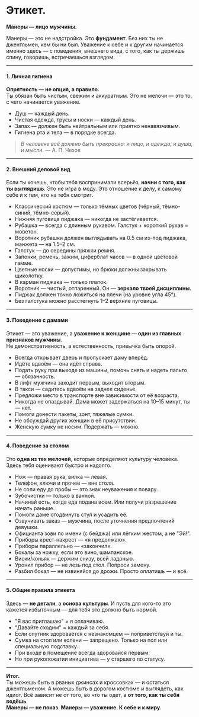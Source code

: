 # Этикет.

**Манеры — лицо мужчины.**

Манеры — это не надстройка. Это **фундамент**. Без них ты не джентльмен, кем бы ни был. Уважение к себе и к другим начинается именно здесь — с поведения, внешнего вида, с того, как ты держишь спину, говоришь, встречаешься взглядом.

***

#### 1. Личная гигиена

**Опрятность — не опция, а правило.**\
Ты обязан быть чистым, свежим и аккуратным. Это не мелочи — это то, с чего начинается уважение.

* Душ — каждый день.
* Чистая одежда, трусы и носки — каждый день.
* Запах — должен быть нейтральным или приятно ненавязчивым.
* Гигиена рта и тела — в порядке всегда.

> _В человеке всё должно быть прекрасно: и лицо, и одежда, и душа, и мысли._ — А. П. Чехов

***

#### 2. Внешний деловой вид

Если ты хочешь, чтобы тебя воспринимали всерьёз, **начни с того, как ты выглядишь**. Это не игра в моду. Это отношение к делу, к самому себе и к тем, кто на тебя смотрит.

* Классический костюм — только тёмных цветов (чёрный, тёмно-синий, тёмно-серый).
* Нижняя пуговица пиджака — никогда не застёгивается.
* Рубашка — всегда с длинным рукавом. Галстук + короткий рукав = моветон.
* Воротник рубашки должен выглядывать на 0.5 см из-под пиджака, манжета — на 1.5–2 см.
* Галстук — до середины пряжки ремня.
* Запонки, ремень, зажим, циферблат часов — в одной цветовой гамме.
* Цветные носки — допустимы, но брюки должны закрывать щиколотку.
* В карман пиджака — только платок.
* Воротник — чистый, отпаренный. Он — **зеркало твоей дисциплины**.
* Пиджак должен точно ложиться на плечи (на уровне угла 45°).
* Без галстука можно расстегнуть 1–2 верхние пуговицы.

***

#### 3. Поведение с дамами

Этикет — это уважение, а **уважение к женщине — один из главных признаков мужчины**.\
Не демонстративность, а естественность, привычка быть опорой.

* Всегда открывает дверь и пропускает даму вперёд.
* Идёте вдвоём — она идёт справа.
* Подать руку при выходе из машины, помочь снять и надеть пальто — обязанность.
* В лифт мужчина заходит первым, выходит вторым.
* В такси — садитесь вдвоём на заднее сиденье.
* Предложи место в транспорте вне зависимости от её возраста.
* Никогда не опаздывай. Дама может задержаться на 10–15 минут, ты — нет.
* Помоги донести пакеты, зонт, тяжелые сумки.
* Не обсуждай других женщин в её присутствии.
* Женскую сумку не носим. Подержать — можно.

***

#### 4. Поведение за столом

Это **одна из тех мелочей**, которые определяют культуру человека. Здесь тебя оценивают быстро и надолго.

* Нож — правая рука, вилка — левая.
* Телефон, ключи и прочее — вне стола.
* Не соли еду до пробы — это знак неуважения к повару.
* Зубочистки — только в ванной.
* Начинай есть, когда еда подана всем. Или получи разрешение начать раньше.
* Помоги даме отодвинуть стул и усадить её.
* Озвучивать заказ — мужчина, после уточнения предпочтений девушки.
* Официанта зови по имени (с бейджа) или лёгким жестом, а не "Эй!".
* Приборы крест-накрест — «я продолжаю».
* Приборы параллельно — «закончил».
* Бокалы за ножку, если это вино, шампанское.
* Виски/коньяк — держим снизу, всей ладонью.
* Уронил прибор — не лезь под стол. Попроси замену.
* Разбил бокал — не извиняйся до дрожи. Просто оплатишь — и всё.

***

#### 5. Общие правила этикета

Здесь — **не детали**, а **основа культуры**. И пусть для кого-то это кажется избыточным — для тебя это должно быть нормой.

* "Я вас приглашаю" = я оплачиваю.
* "Давайте сходим" = каждый за себя.
* Если спутник здоровается с незнакомцем — поприветствуй и ты.
* Сумка на стол или колени — запрещено. Только на пол или специальную подставку.
* При входе в помещение всегда здоровайся первым.
* Но при рукопожатии инициатива — у старшего по статусу.

***

**Итог.**\
Ты можешь быть в рваных джинсах и кроссовках — и остаться джентльменом. А можешь быть в дорогом костюме и выглядеть, как идиот. Всё зависит не от того, во что ты одет, а **от того, как ты себя ведёшь**.\
**Манеры — не показ. Манеры — уважение. К себе и к миру.**
